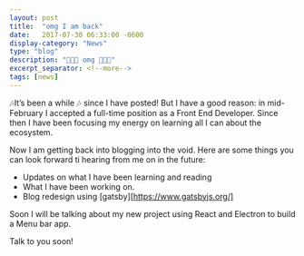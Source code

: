 ```yaml
---
layout: post
title:  "omg I am back"
date:   2017-07-30 06:33:00 -0600
display-category: "News"
type: "blog"
description: "🎉🎉🎉 omg 🎉🎉🎉"
excerpt_separator: <!--more-->
tags: [news]
---
```

🎶It’s been a while 🎶<!--more--> since I have posted! But I have a good reason:
in mid-February I accepted a full-time position as a Front End Developer. Since
then I have been focusing my energy on learning all I can about the ecosystem. 

Now I am getting back into blogging into the void. Here are some things you can
look forward ti hearing from me on in the future:

- Updates on what I have been learning and reading 
- What I have been working on.
- Blog redesign using [gatsby][https://www.gatsbyjs.org/] 

Soon I will be talking about my new project using React and Electron to build a
Menu bar app.

Talk to you soon!
